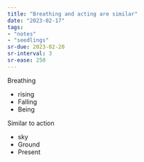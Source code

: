 ```yaml
---
title: "Breathing and acting are similar"
date: "2023-02-17"
tags:
- "notes"
- "seedlings"
sr-due: 2023-02-20
sr-interval: 3
sr-ease: 250
---
```


Breathing
- rising
- Falling
- Being

Similar to action
- sky
- Ground
- Present